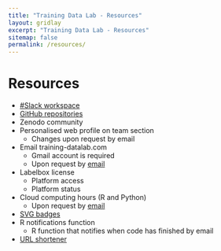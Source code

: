 ```yaml
---
title: "Training Data Lab - Resources"
layout: gridlay
excerpt: "Training Data Lab - Resources"
sitemap: false
permalink: /resources/
---
```


# Resources

- <a href="https://training-datalab.slack.com/" target="_blank">#Slack workspace</a>
- <a href="https://github.com/training-datalab" target="_blank">GitHub repositories</a>
- Zenodo community
- Personalised web profile on team section
  - Changes upon request by email
- Email training-datalab.com
  - Gmail account is required
  - Upon request by <a href="mailto:bastian.gonzalezbustamante@training-datalab.com">email</a>
- Labelbox license
  - Platform access
  - Platform status
- Cloud computing hours (R and Python)
  - Upon request by <a href="mailto:bastian.gonzalezbustamante@training-datalab.com">email</a>
-  <a href="https://github.com/training-datalab/training-datalab.com/tree/main/badges" target="_blank">SVG badges</a>
- R notifications function
  - R function that notifies when code has finished by email
- <a href="https://short.training-datalab.com/" target="_blank">URL shortener</a>
